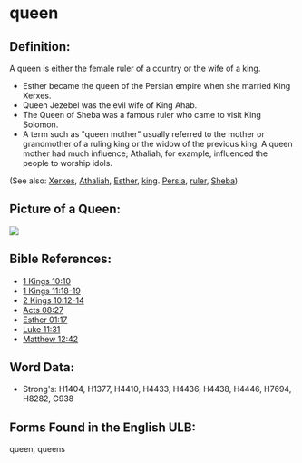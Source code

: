 # queen

## Definition:

A queen is either the female ruler of a country or the wife of a king.

* Esther became the queen of the Persian empire when she married King Xerxes.
* Queen Jezebel was the evil wife of King Ahab.
* The Queen of Sheba was a famous ruler who came to visit King Solomon.
* A term such as "queen mother" usually referred to the mother or grandmother of a ruling king or the widow of the previous king. A queen mother had much influence; Athaliah, for example, influenced the people to worship idols.

(See also: [Xerxes](../names/ahasuerus.md), [Athaliah](../names/athaliah.md), [Esther](../names/esther.md), [king](../other/king.md). [Persia](../names/persia.md), [ruler](../other/ruler.md), [Sheba](../names/sheba.md))

## Picture of a Queen:

<a href="https://content.bibletranslationtools.org/WycliffeAssociates/en_tw/raw/branch/master/PNGs/q/Queen.png"><img src="https://content.bibletranslationtools.org/WycliffeAssociates/en_tw/raw/branch/master/PNGs/q/Queen.png" ></a>

## Bible References:

* [1 Kings 10:10](rc://en/tn/help/1ki/10/10)
* [1 Kings 11:18-19](rc://en/tn/help/1ki/11/18)
* [2 Kings 10:12-14](rc://en/tn/help/2ki/10/12)
* [Acts 08:27](rc://en/tn/help/act/08/27)
* [Esther 01:17](rc://en/tn/help/est/01/17)
* [Luke 11:31](rc://en/tn/help/luk/11/31)
* [Matthew 12:42](rc://en/tn/help/mat/12/42)

## Word Data:

* Strong's: H1404, H1377, H4410, H4433, H4436, H4438, H4446, H7694, H8282, G938

## Forms Found in the English ULB:

queen, queens
